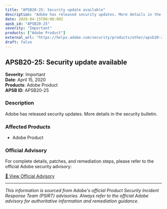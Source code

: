 ```yaml
---
title: "APSB20-25: Security update available"
description: "Adobe has released security updates. More details in the security bulletin."
date: 2020-04-15T00:00:00Z
apsb_id: "APSB20-25"
severity: "Important"
products: ["Adobe Product"]
external_url: "https://helpx.adobe.com/security/products/other/apsb20-25.html"
draft: false
---
```


## APSB20-25: Security update available

**Severity**: Important  
**Date**: April 15, 2020  
**Products**: Adobe Product  
**APSB ID**: APSB20-25

### Description

Adobe has released security updates. More details in the security bulletin.

### Affected Products

- Adobe Product


### Official Advisory

For complete details, patches, and remediation steps, please refer to the official Adobe security advisory:

[🔗 View Official Advisory](https://helpx.adobe.com/security/products/other/apsb20-25.html)

---

*This information is sourced from Adobe's official Product Security Incident Response Team (PSIRT) advisories. Always refer to the official Adobe advisory for authoritative information and remediation guidance.*
